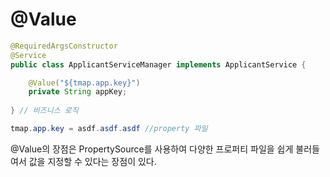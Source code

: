 # @Value



```java
@RequiredArgsConstructor
@Service
public class ApplicantServiceManager implements ApplicantService {

    @Value("${tmap.app.key}")
    private String appKey;
    
} // 비즈니스 로직
```



```java
tmap.app.key = asdf.asdf.asdf //property 파일
```



@Value의 장점은 PropertySource를 사용하여 다양한 프로퍼티 파일을 쉽게 불러들여서 값을 지정할 수 있다는 장점이 있다.

